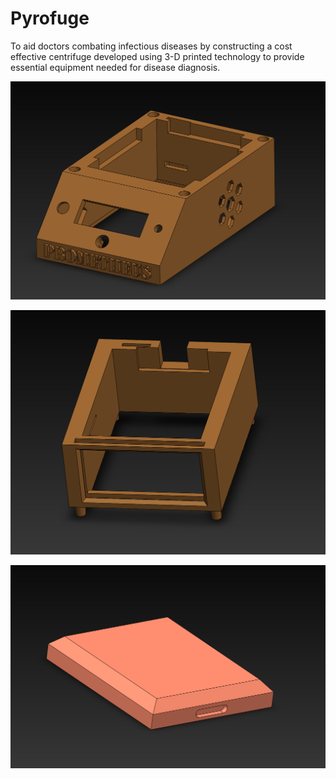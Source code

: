 # Pyrofuge
To aid doctors combating infectious diseases by constructing a cost effective centrifuge developed using 3-D printed technology to provide essential equipment needed for disease diagnosis.

![alt text](https://github.com/cnaik2/3D-Printed-Centrifuge-Lab/blob/master/bottom.PNG)

![alt text](https://github.com/cnaik2/3D-Printed-Centrifuge-Lab/blob/master/top.PNG)

![alt text](https://github.com/cnaik2/3D-Printed-Centrifuge-Lab/blob/master/lid.PNG)
